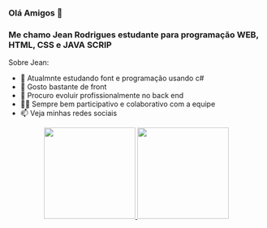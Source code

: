 ### Olá Amigos 👋
### Me chamo Jean Rodrigues estudante para programação WEB, HTML, CSS e JAVA SCRIP 


Sobre Jean:

- 🔭 Atualmnte estudando font e programação usando c# 
- 🌱 Gosto bastante de front
- 👯 Procuro evoluir profissionalmente no back end 
- 🐱‍👤 Sempre bem participativo e colaborativo com a equipe
- 📫 Veja minhas redes sociais


<div align="center">
  <a href="https://github.com/rogergabrielsantos">
  <img height="180em" src="https://github-readme-stats.vercel.app/api?username=rogergabrielsantos&show_icons=true&theme=dracula&include_all_commits=true&count_private=true"/>
  <img height="180em" src="https://github-readme-stats.vercel.app/api/top-langs/?username=rogergabrielsantos&layout=compact&langs_count=7&theme=dracula"/>
</div>




